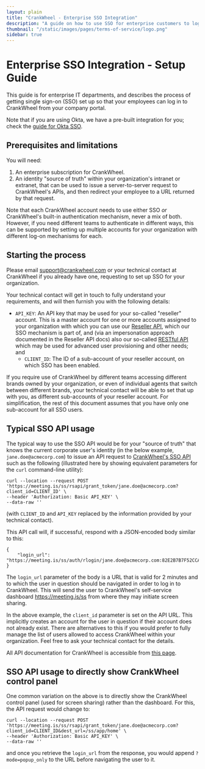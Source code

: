 ```yaml
---
layout: plain
title: "CrankWheel - Enterprise SSO Integration"
description: "A guide on how to use SSO for enterprise customers to log their employees directly into CrankWheel."
thumbnail: "/static/images/pages/terms-of-service/logo.png"
sidebar: true
---
```


# Enterprise SSO Integration - Setup Guide

This guide is for enterprise IT departments, and describes the process of getting single sign-on (SSO) set up so that your employees can log in to CrankWheel from your company portal.

Note that if you are using Okta, we have a pre-built integration for you; check the [guide for Okta SSO](/enterprise-sso-okta-guide/).

## Prerequisites and limitations

You will need:
   1. An enterprise subscription for CrankWheel.
   2. An identity "source of truth" within your organization's intranet or extranet, that can be used to issue a server-to-server request to CrankWheel's APIs, and then redirect your employee to a URL returned by that request.

Note that each CrankWheel account needs to use either SSO _or_ CrankWheel's built-in authentication mechanism, never a mix of both. However, if you need different teams to authenticate in different ways, this can be supported by setting up multiple accounts for your organization with different log-on mechanisms for each.

## Starting the process

Please email [support@crankwheel.com](mailto:support@crankwheel.com) or your technical contact at CrankWheel if you already have one, requesting to set up SSO for your organization.

Your technical contact will get in touch to fully understand your requirements, and will then furnish you with the following details:
   * `API_KEY`: An API key that may be used for your so-called "reseller" account. This is a master account for one or more accounts assigned to your organization with which you can use our [Reseller API](https://documenter.getpostman.com/view/1953706/S11Lscu6), which our SSO mechanism is part of, and (via an impersonation approach documented in the Reseller API docs) also our so-called [RESTful API](https://documenter.getpostman.com/view/1953706/crankwheel-restful-api/713cbLC) which may be used for advanced user provisioning and other needs; and
	 * `CLIENT_ID`: The ID of a sub-account of your reseller account, on which SSO has been enabled.

If you require use of CrankWheel by different teams accessing different brands owned by your organization, or even of individual agents that switch between different brands, your technical contact will be able to set that up with you, as different sub-accounts of your reseller account. For simplification, the rest of this document assumes that you have only one sub-account for all SSO users.

## Typical SSO API usage

The typical way to use the SSO API would be for your "source of truth" that knows the current corporate user's identity (in the below example, `jane.doe@acmecorp.com`) to issue an API request to [CrankWheel's SSO API](https://documenter.getpostman.com/view/1953706/S11Lscu6#349ee428-dfaf-4085-a9d5-b7f1bcb59e58) such as the following (illustrated here by showing equivalent parameters for the `curl` command-line utility):

```
curl --location --request POST 'https://meeting.is/ss/rsapi/grant_token/jane.doe@acmecorp.com?client_id=CLIENT_ID' \
--header 'Authorization: Basic API_KEY' \
--data-raw ''
```

(with `CLIENT_ID` and `API_KEY` replaced by the information provided by your technical contact).

This API call will, if successful, respond with a JSON-encoded body similar to this:

```
{
    "login_url": "https://meeting.is/ss/auth/rlogin/jane.doe@acmecorp.com:82E2B7B7F52CCAB349BA588D95B263FA00BE80867A9D656D053167674D6F03C2"
}
```

The `login_url` parameter of the body is a URL that is valid for 2 minutes and to which the user in question should be navigated in order to log in to CrankWheel. This will send the user to CrankWheel's self-service dashboard https://meeting.is/ss from where they may initiate screen sharing.

In the above example, the `client_id` parameter is set on the API URL. This implicitly creates an account for the user in question if their account does not already exist. There are alternatives to this if you would prefer to fully manage the list of users allowed to access CrankWheel within your organization. Feel free to ask your technical contact for the details.

All API documentation for CrankWheel is accessible from [this page](/api/).

## SSO API usage to directly show CrankWheel control panel

One common variation on the above is to directly show the CrankWheel control panel (used for screen sharing) rather than the dashboard. For this, the API request would change to:

```
curl --location --request POST 'https://meeting.is/ss/rsapi/grant_token/jane.doe@acmecorp.com?client_id=CLIENT_ID&dest_url=/ss/app/home' \
--header 'Authorization: Basic API_KEY' \
--data-raw ''
```

and once you retrieve the `login_url` from the response, you would append `?mode=popup_only` to the URL before navigating the user to it.
